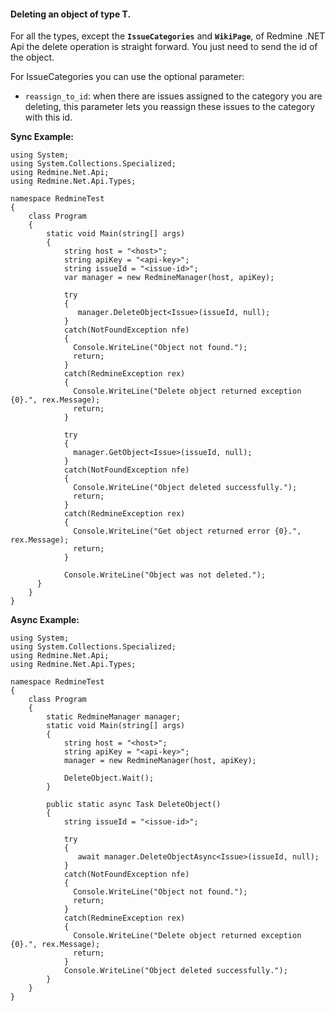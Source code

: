 #### Deleting an object of type T. ####

For all the types, except the **`IssueCategories`** and **`WikiPage`**, of Redmine .NET Api the delete operation is straight forward. You just need to send the id of the object.

For IssueCategories you can use the optional parameter:
  * `reassign_to_id`:  when there are issues assigned to the category you are deleting, this parameter lets you reassign these issues to the category with this id.


**Sync Example:**

```
using System;
using System.Collections.Specialized;
using Redmine.Net.Api;
using Redmine.Net.Api.Types;

namespace RedmineTest
{
    class Program
    {
        static void Main(string[] args)
        {
            string host = "<host>";
            string apiKey = "<api-key>";
            string issueId = "<issue-id>";
            var manager = new RedmineManager(host, apiKey);

            try
            {
               manager.DeleteObject<Issue>(issueId, null);
            }
            catch(NotFoundException nfe)
            {
              Console.WriteLine("Object not found.");
              return;
            }
            catch(RedmineException rex)
            {
              Console.WriteLine("Delete object returned exception {0}.", rex.Message);
              return;
            }

            try
            { 
              manager.GetObject<Issue>(issueId, null);
            }
            catch(NotFoundException nfe)
            {
              Console.WriteLine("Object deleted successfully.");
              return;
            }
            catch(RedmineException rex)
            {
              Console.WriteLine("Get object returned error {0}.", rex.Message);
              return;
            }

            Console.WriteLine("Object was not deleted.");
      }
    }
}
```

**Async Example:**

```
using System;
using System.Collections.Specialized;
using Redmine.Net.Api;
using Redmine.Net.Api.Types;

namespace RedmineTest
{
    class Program
    {
        static RedmineManager manager;
        static void Main(string[] args)
        {
            string host = "<host>";
            string apiKey = "<api-key>";
            manager = new RedmineManager(host, apiKey);

            DeleteObject.Wait();   
        }

        public static async Task DeleteObject()
        {
            string issueId = "<issue-id>";

            try
            {
               await manager.DeleteObjectAsync<Issue>(issueId, null);
            }
            catch(NotFoundException nfe)
            {
              Console.WriteLine("Object not found.");
              return;
            }
            catch(RedmineException rex)
            {
              Console.WriteLine("Delete object returned exception {0}.", rex.Message);
              return;
            }
            Console.WriteLine("Object deleted successfully.");
        }
    }
}
```